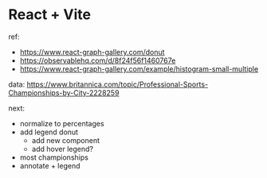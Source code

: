 # React + Vite

ref:
- https://www.react-graph-gallery.com/donut
- https://observablehq.com/d/8f24f56f1460767e
- https://www.react-graph-gallery.com/example/histogram-small-multiple

data: https://www.britannica.com/topic/Professional-Sports-Championships-by-City-2228259

next: 
- normalize to percentages
- add legend donut
  - add new component 
  - add hover legend?
- most championships
- annotate + legend